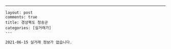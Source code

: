 ---
    layout: post
    comments: true
    title: 경상북도 청송군
    categories: [실거래가]
    ---

    2021-06-15 실거래 정보가 없습니다.

    